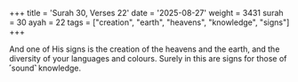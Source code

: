 +++
title = 'Surah 30, Verses 22'
date = '2025-08-27'
weight = 3431
surah = 30
ayah = 22
tags = ["creation", "earth", "heavens", "knowledge", "signs"]
+++

And one of His signs is the creation of the heavens and the earth, and the diversity of your languages and colours. Surely in this are signs for those of ˹sound˺ knowledge.